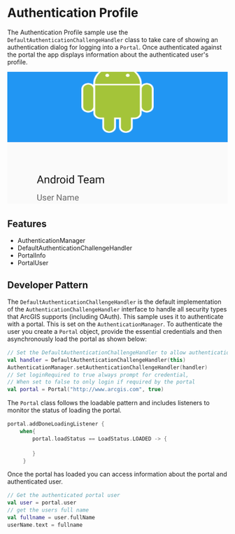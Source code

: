 # Authentication Profile
The Authentication Profile sample use the `DefaultAuthenticationChallengeHandler` class to take care of showing an authentication dialog for logging into a `Portal`. Once authenticated against the portal the app displays information about the authenticated user's profile.

![Authentication Profile App](auth-profile.png) 

## Features
* AuthenticationManager
* DefaultAuthenticationChallengeHandler
* PortalInfo
* PortalUser

## Developer Pattern
The `DefaultAuthenticationChallengeHandler` is the default implementation of the `AuthenticationChallengeHandler` interface to handle  all security types that ArcGIS supports (including OAuth).  This sample uses it to authenticate with a portal.  This is set on the `AuthenticationManager`. To authenticate the user you create a `Portal` object, provide the essential credentials and then asynchronously load the portal as shown below:

```kotlin
// Set the DefaultAuthenticationChallengeHandler to allow authentication with the portal.
val handler = DefaultAuthenticationChallengeHandler(this)
AuthenticationManager.setAuthenticationChallengeHandler(handler)
// Set loginRequired to true always prompt for credential,
// When set to false to only login if required by the portal
val portal = Portal("http://www.arcgis.com", true)
```

The `Portal` class follows the loadable pattern and includes listeners to monitor the status of loading the portal.

```kotlin
portal.addDoneLoadingListener {
    when{
        portal.loadStatus == LoadStatus.LOADED -> { 
        
        }
     }
```

Once the portal has loaded you can access information about the portal and authenticated user.  

```kotlin
// Get the authenticated portal user
val user = portal.user
// get the users full name
val fullname = user.fullName
userName.text = fullname
```